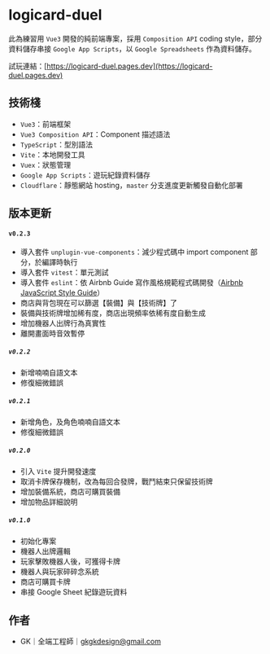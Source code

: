 # logicard-duel

此為練習用 `Vue3` 開發的純前端專案，採用 `Composition API` coding style，部分資料儲存串接 `Google App Scripts`，以 `Google Spreadsheets` 作為資料儲存。

試玩連結：[https://logicard-duel.pages.dev](https://logicard-duel.pages.dev)

## 技術棧
- `Vue3`：前端框架
- `Vue3 Composition API`：Component 描述語法
- `TypeScript`：型別語法
- `Vite`：本地開發工具
- `Vuex`：狀態管理
- `Google App Scripts`：遊玩紀錄資料儲存
- `Cloudflare`：靜態網站 hosting，`master` 分支進度更新觸發自動化部署

## 版本更新

#### `v0.2.3`
- 導入套件 `unplugin-vue-components`：減少程式碼中 import component 部分，於編譯時執行
- 導入套件 `vitest`：單元測試
- 導入套件 `eslint`：依 Airbnb Guide 寫作風格規範程式碼開發（[Airbnb JavaScript Style Guide](https://github.com/airbnb/javascript)）
- 商店與背包現在可以篩選【裝備】與【技術牌】了
- 裝備與技術牌增加稀有度，商店出現頻率依稀有度自動生成
- 增加機器人出牌行為真實性
- 離開畫面時音效暫停
##### `v0.2.2`
- 新增喃喃自語文本
- 修復細微錯誤
##### `v0.2.1`
- 新增角色，及角色喃喃自語文本
- 修復細微錯誤
##### `v0.2.0`
- 引入 `Vite` 提升開發速度
- 取消卡牌保存機制，改為每回合發牌，戰鬥結束只保留技術牌
- 增加裝備系統，商店可購買裝備
- 增加物品詳細說明
##### `v0.1.0`
- 初始化專案
- 機器人出牌邏輯
- 玩家擊敗機器人後，可獲得卡牌
- 機器人與玩家碎碎念系統
- 商店可購買卡牌
- 串接 Google Sheet 紀錄遊玩資料

## 作者
- GK｜全端工程師｜gkgkdesign@gmail.com
